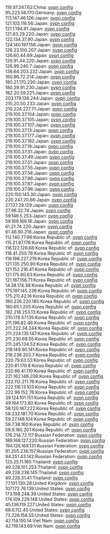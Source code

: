 119.97.247.62:China: [ovpn config](vpn/119_97_247_62.ovpn)  
95.223.56.170:Germany: [ovpn config](vpn/95_223_56_170.ovpn)  
113.147.46.126:Japan: [ovpn config](vpn/113_147_46_126.ovpn)  
121.103.116.56:Japan: [ovpn config](vpn/121_103_116_56.ovpn)  
121.1.194.91:Japan: [ovpn config](vpn/121_1_194_91.ovpn)  
121.83.29.220:Japan: [ovpn config](vpn/121_83_29_220.ovpn)  
122.134.37.90:Japan: [ovpn config](vpn/122_134_37_90.ovpn)  
124.140.197.156:Japan: [ovpn config](vpn/124_140_197_156.ovpn)  
126.23.100.207:Japan: [ovpn config](vpn/126_23_100_207.ovpn)  
126.60.44.69:Japan: [ovpn config](vpn/126_60_44_69.ovpn)  
126.91.44.220:Japan: [ovpn config](vpn/126_91_44_220.ovpn)  
126.99.240.7:Japan: [ovpn config](vpn/126_99_240_7.ovpn)  
138.64.203.232:Japan: [ovpn config](vpn/138_64_203_232.ovpn)  
160.86.72.214:Japan: [ovpn config](vpn/160_86_72_214.ovpn)  
180.21.170.230:Japan: [ovpn config](vpn/180_21_170_230.ovpn)  
180.28.91.230:Japan: [ovpn config](vpn/180_28_91_230.ovpn)  
182.20.59.221:Japan: [ovpn config](vpn/182_20_59_221.ovpn)  
203.179.136.244:Japan: [ovpn config](vpn/203_179_136_244.ovpn)  
210.20.50.233:Japan: [ovpn config](vpn/210_20_50_233.ovpn)  
210.224.227.71:Japan: [ovpn config](vpn/210_224_227_71.ovpn)  
219.100.37.104:Japan: [ovpn config](vpn/219_100_37_104.ovpn)  
219.100.37.105:Japan: [ovpn config](vpn/219_100_37_105.ovpn)  
219.100.37.107:Japan: [ovpn config](vpn/219_100_37_107.ovpn)  
219.100.37.13:Japan: [ovpn config](vpn/219_100_37_13.ovpn)  
219.100.37.177:Japan: [ovpn config](vpn/219_100_37_177.ovpn)  
219.100.37.182:Japan: [ovpn config](vpn/219_100_37_182.ovpn)  
219.100.37.19:Japan: [ovpn config](vpn/219_100_37_19.ovpn)  
219.100.37.31:Japan: [ovpn config](vpn/219_100_37_31.ovpn)  
219.100.37.49:Japan: [ovpn config](vpn/219_100_37_49.ovpn)  
219.100.37.51:Japan: [ovpn config](vpn/219_100_37_51.ovpn)  
219.100.37.55:Japan: [ovpn config](vpn/219_100_37_55.ovpn)  
219.100.37.58:Japan: [ovpn config](vpn/219_100_37_58.ovpn)  
219.100.37.86:Japan: [ovpn config](vpn/219_100_37_86.ovpn)  
219.100.37.87:Japan: [ovpn config](vpn/219_100_37_87.ovpn)  
219.100.37.96:Japan: [ovpn config](vpn/219_100_37_96.ovpn)  
220.150.145.30:Japan: [ovpn config](vpn/220_150_145_30.ovpn)  
220.247.20.66:Japan: [ovpn config](vpn/220_247_20_66.ovpn)  
27.127.29.129:Japan: [ovpn config](vpn/27_127_29_129.ovpn)  
27.96.32.74:Japan: [ovpn config](vpn/27_96_32_74.ovpn)  
59.146.5.253:Japan: [ovpn config](vpn/59_146_5_253.ovpn)  
59.169.169.18:Japan: [ovpn config](vpn/59_169_169_18.ovpn)  
61.21.74.220:Japan: [ovpn config](vpn/61_21_74_220.ovpn)  
61.46.90.218:Japan: [ovpn config](vpn/61_46_90_218.ovpn)  
112.140.77.98:Korea Republic of: [ovpn config](vpn/112_140_77_98.ovpn)  
115.21.87.176:Korea Republic of: [ovpn config](vpn/115_21_87_176.ovpn)  
116.122.128.68:Korea Republic of: [ovpn config](vpn/116_122_128_68.ovpn)  
118.41.250.78:Korea Republic of: [ovpn config](vpn/118_41_250_78.ovpn)  
119.198.227.219:Korea Republic of: [ovpn config](vpn/119_198_227_219.ovpn)  
121.135.250.90:Korea Republic of: [ovpn config](vpn/121_135_250_90.ovpn)  
121.152.216.41:Korea Republic of: [ovpn config](vpn/121_152_216_41.ovpn)  
121.175.80.63:Korea Republic of: [ovpn config](vpn/121_175_80_63.ovpn)  
121.187.156.71:Korea Republic of: [ovpn config](vpn/121_187_156_71.ovpn)  
14.38.174.38:Korea Republic of: [ovpn config](vpn/14_38_174_38.ovpn)  
175.197.145.236:Korea Republic of: [ovpn config](vpn/175_197_145_236.ovpn)  
175.211.42.16:Korea Republic of: [ovpn config](vpn/175_211_42_16.ovpn)  
180.226.220.185:Korea Republic of: [ovpn config](vpn/180_226_220_185.ovpn)  
180.65.1.205:Korea Republic of: [ovpn config](vpn/180_65_1_205.ovpn)  
182.218.253.13:Korea Republic of: [ovpn config](vpn/182_218_253_13.ovpn)  
210.178.57.135:Korea Republic of: [ovpn config](vpn/210_178_57_135.ovpn)  
211.196.82.46:Korea Republic of: [ovpn config](vpn/211_196_82_46.ovpn)  
211.222.34.244:Korea Republic of: [ovpn config](vpn/211_222_34_244.ovpn)  
211.224.135.147:Korea Republic of: [ovpn config](vpn/211_224_135_147.ovpn)  
211.230.69.55:Korea Republic of: [ovpn config](vpn/211_230_69_55.ovpn)  
211.245.134.52:Korea Republic of: [ovpn config](vpn/211_245_134_52.ovpn)  
218.149.90.141:Korea Republic of: [ovpn config](vpn/218_149_90_141.ovpn)  
218.238.203.7:Korea Republic of: [ovpn config](vpn/218_238_203_7.ovpn)  
220.79.63.53:Korea Republic of: [ovpn config](vpn/220_79_63_53.ovpn)  
220.81.170.8:Korea Republic of: [ovpn config](vpn/220_81_170_8.ovpn)  
220.86.41.110:Korea Republic of: [ovpn config](vpn/220_86_41_110.ovpn)  
221.162.148.208:Korea Republic of: [ovpn config](vpn/221_162_148_208.ovpn)  
222.112.211.76:Korea Republic of: [ovpn config](vpn/222_112_211_76.ovpn)  
222.116.13.103:Korea Republic of: [ovpn config](vpn/222_116_13_103.ovpn)  
222.96.152.76:Korea Republic of: [ovpn config](vpn/222_96_152_76.ovpn)  
39.124.101.151:Korea Republic of: [ovpn config](vpn/39_124_101_151.ovpn)  
49.164.173.80:Korea Republic of: [ovpn config](vpn/49_164_173_80.ovpn)  
58.120.187.222:Korea Republic of: [ovpn config](vpn/58_120_187_222.ovpn)  
58.232.181.70:Korea Republic of: [ovpn config](vpn/58_232_181_70.ovpn)  
59.27.148.104:Korea Republic of: [ovpn config](vpn/59_27_148_104.ovpn)  
59.7.38.160:Korea Republic of: [ovpn config](vpn/59_7_38_160.ovpn)  
59.9.180.201:Korea Republic of: [ovpn config](vpn/59_9_180_201.ovpn)  
176.214.72.117:Russian Federation: [ovpn config](vpn/176_214_72_117.ovpn)  
188.168.127.220:Russian Federation: [ovpn config](vpn/188_168_127_220.ovpn)  
194.126.169.131:Russian Federation: [ovpn config](vpn/194_126_169_131.ovpn)  
91.205.236.157:Russian Federation: [ovpn config](vpn/91_205_236_157.ovpn)  
94.251.43.142:Russian Federation: [ovpn config](vpn/94_251_43_142.ovpn)  
125.25.11.160:Thailand: [ovpn config](vpn/125_25_11_160.ovpn)  
49.228.101.253:Thailand: [ovpn config](vpn/49_228_101_253.ovpn)  
49.228.238.145:Thailand: [ovpn config](vpn/49_228_238_145.ovpn)  
49.228.31.41:Thailand: [ovpn config](vpn/49_228_31_41.ovpn)  
77.101.130.28:United Kingdom: [ovpn config](vpn/77_101_130_28.ovpn)  
107.172.76.139:United States: [ovpn config](vpn/107_172_76_139.ovpn)  
173.198.248.39:United States: [ovpn config](vpn/173_198_248_39.ovpn)  
174.109.229.148:United States: [ovpn config](vpn/174_109_229_148.ovpn)  
45.136.119.227:United States: [ovpn config](vpn/45_136_119_227.ovpn)  
68.6.112.45:United States: [ovpn config](vpn/68_6_112_45.ovpn)  
73.226.158.55:United States: [ovpn config](vpn/73_226_158_55.ovpn)  
42.114.150.14:Viet Nam: [ovpn config](vpn/42_114_150_14.ovpn)  
42.119.143.69:Viet Nam: [ovpn config](vpn/42_119_143_69.ovpn)  
